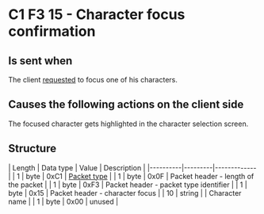 # C1 F3 15 - Character focus confirmation #

## Is sent when ##
The client [requested](<C1F315 - Character focus request.md>) to focus one of his characters.


## Causes the following actions on the client side ##
The focused character gets highlighted in the character selection screen.


## Structure ##

|  Length  | Data type | Value | Description |
|----------|---------|-------------|
| 1 | byte | 0xC1   | [Packet type](PacketTypes.md) |
| 1 | byte | 0x0F   | Packet header - length of the packet |
| 1 | byte | 0xF3   | Packet header - packet type identifier |
| 1 | byte | 0x15   | Packet header - character focus |
| 10 | string |     | Character name |
| 1 | byte | 0x00 | unused |
